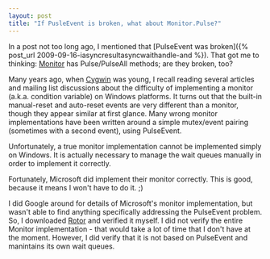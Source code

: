 ```yaml
---
layout: post
title: "If PusleEvent is broken, what about Monitor.Pulse?"
---
```

In a post not too long ago, I mentioned that [PulseEvent was broken]({% post_url 2009-09-16-iasyncresultasyncwaithandle-and %}). That got me to thinking: [Monitor](http://msdn.microsoft.com/en-us/library/system.threading.monitor.aspx) has Pulse/PulseAll methods; are they broken, too?



Many years ago, when [Cygwin](http://www.cygwin.com/) was young, I recall reading several articles and mailing list discussions about the difficulty of implementing a monitor (a.k.a. condition variable) on Windows platforms. It turns out that the built-in manual-reset and auto-reset events are very different than a monitor, though they appear similar at first glance. Many wrong monitor implementations have been written around a simple mutex/event pairing (sometimes with a second event), using PulseEvent.



Unfortunately, a true monitor implementation cannot be implemented simply on Windows. It is actually necessary to manage the wait queues manually in order to implement it correctly.



Fortunately, Microsoft did implement their monitor correctly. This is good, because it means I won't have to do it. ;)



I did Google around for details of Microsoft's monitor implementation, but wasn't able to find anything specifically addressing the PulseEvent problem. So, I downloaded [Rotor](http://www.microsoft.com/downloads/details.aspx?FamilyId=8C09FD61-3F26-4555-AE17-3121B4F51D4D) and verified it myself. I did not verify the entire Monitor implementation - that would take a lot of time that I don't have at the moment. However, I did verify that it is not based on PulseEvent and manintains its own wait queues.

